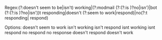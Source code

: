 Regex:(?:doesn\'t seem to be|isn\'t) working|(?:modmail (?:(?:is )?no|isn\')|bot (?:(?:is )?no|isn\'))t responding|doesn\'t (?:seem to work|respond)|no(?:t responding| respond)

Options:
doesn't seem to work
isn't working
isn't respond
isnt working
isnt respond
no respond
no response
doesn't respond
doesn't work